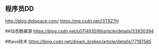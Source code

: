 

## 程序员DD
http://blog.didispace.com/
https://me.csdn.net/j3T9Z7H


##动态数据源
https://blog.csdn.net/u011493599/article/details/53930394

##java技术
https://blog.csdn.net/dream_broken/article/details/77197585